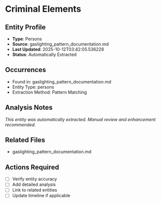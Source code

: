 # Criminal Elements

## Entity Profile
- **Type**: Persons
- **Source**: gaslighting_pattern_documentation.md
- **Last Updated**: 2025-10-12T03:42:05.536228
- **Status**: Automatically Extracted

## Occurrences
- Found in: gaslighting_pattern_documentation.md
- Entity Type: persons
- Extraction Method: Pattern Matching

## Analysis Notes
*This entity was automatically extracted. Manual review and enhancement recommended.*

## Related Files
- gaslighting_pattern_documentation.md

## Actions Required
- [ ] Verify entity accuracy
- [ ] Add detailed analysis
- [ ] Link to related entities
- [ ] Update timeline if applicable
